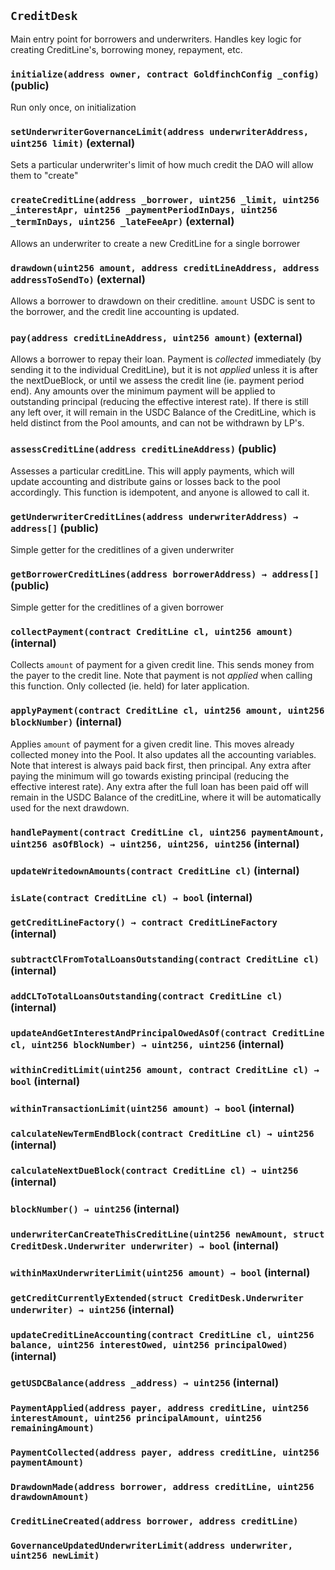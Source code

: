 ## `CreditDesk`

Main entry point for borrowers and underwriters.
Handles key logic for creating CreditLine's, borrowing money, repayment, etc.





### `initialize(address owner, contract GoldfinchConfig _config)` (public)

Run only once, on initialization




### `setUnderwriterGovernanceLimit(address underwriterAddress, uint256 limit)` (external)

Sets a particular underwriter's limit of how much credit the DAO will allow them to "create"




### `createCreditLine(address _borrower, uint256 _limit, uint256 _interestApr, uint256 _paymentPeriodInDays, uint256 _termInDays, uint256 _lateFeeApr)` (external)

Allows an underwriter to create a new CreditLine for a single borrower




### `drawdown(uint256 amount, address creditLineAddress, address addressToSendTo)` (external)

Allows a borrower to drawdown on their creditline.
`amount` USDC is sent to the borrower, and the credit line accounting is updated.




### `pay(address creditLineAddress, uint256 amount)` (external)

Allows a borrower to repay their loan. Payment is *collected* immediately (by sending it to
the individual CreditLine), but it is not *applied* unless it is after the nextDueBlock, or until we assess
the credit line (ie. payment period end).
Any amounts over the minimum payment will be applied to outstanding principal (reducing the effective
interest rate). If there is still any left over, it will remain in the USDC Balance
of the CreditLine, which is held distinct from the Pool amounts, and can not be withdrawn by LP's.




### `assessCreditLine(address creditLineAddress)` (public)

Assesses a particular creditLine. This will apply payments, which will update accounting and
distribute gains or losses back to the pool accordingly. This function is idempotent, and anyone
is allowed to call it.




### `getUnderwriterCreditLines(address underwriterAddress) → address[]` (public)

Simple getter for the creditlines of a given underwriter




### `getBorrowerCreditLines(address borrowerAddress) → address[]` (public)

Simple getter for the creditlines of a given borrower




### `collectPayment(contract CreditLine cl, uint256 amount)` (internal)

Collects `amount` of payment for a given credit line. This sends money from the payer to the credit line.
Note that payment is not *applied* when calling this function. Only collected (ie. held) for later application.




### `applyPayment(contract CreditLine cl, uint256 amount, uint256 blockNumber)` (internal)

Applies `amount` of payment for a given credit line. This moves already collected money into the Pool.
It also updates all the accounting variables. Note that interest is always paid back first, then principal.
Any extra after paying the minimum will go towards existing principal (reducing the
effective interest rate). Any extra after the full loan has been paid off will remain in the
USDC Balance of the creditLine, where it will be automatically used for the next drawdown.




### `handlePayment(contract CreditLine cl, uint256 paymentAmount, uint256 asOfBlock) → uint256, uint256, uint256` (internal)





### `updateWritedownAmounts(contract CreditLine cl)` (internal)





### `isLate(contract CreditLine cl) → bool` (internal)





### `getCreditLineFactory() → contract CreditLineFactory` (internal)





### `subtractClFromTotalLoansOutstanding(contract CreditLine cl)` (internal)





### `addCLToTotalLoansOutstanding(contract CreditLine cl)` (internal)





### `updateAndGetInterestAndPrincipalOwedAsOf(contract CreditLine cl, uint256 blockNumber) → uint256, uint256` (internal)





### `withinCreditLimit(uint256 amount, contract CreditLine cl) → bool` (internal)





### `withinTransactionLimit(uint256 amount) → bool` (internal)





### `calculateNewTermEndBlock(contract CreditLine cl) → uint256` (internal)





### `calculateNextDueBlock(contract CreditLine cl) → uint256` (internal)





### `blockNumber() → uint256` (internal)





### `underwriterCanCreateThisCreditLine(uint256 newAmount, struct CreditDesk.Underwriter underwriter) → bool` (internal)





### `withinMaxUnderwriterLimit(uint256 amount) → bool` (internal)





### `getCreditCurrentlyExtended(struct CreditDesk.Underwriter underwriter) → uint256` (internal)





### `updateCreditLineAccounting(contract CreditLine cl, uint256 balance, uint256 interestOwed, uint256 principalOwed)` (internal)





### `getUSDCBalance(address _address) → uint256` (internal)






### `PaymentApplied(address payer, address creditLine, uint256 interestAmount, uint256 principalAmount, uint256 remainingAmount)`





### `PaymentCollected(address payer, address creditLine, uint256 paymentAmount)`





### `DrawdownMade(address borrower, address creditLine, uint256 drawdownAmount)`





### `CreditLineCreated(address borrower, address creditLine)`





### `GovernanceUpdatedUnderwriterLimit(address underwriter, uint256 newLimit)`





